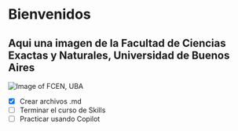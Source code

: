 # Bienvenidos #

## Aqui una imagen de la Facultad de Ciencias Exactas y Naturales, Universidad de Buenos Aires ##

![Image of FCEN, UBA](https://campus.exactas.uba.ar/theme/aardvark/pix/campus.jpg)


- [x] Crear archivos .md
- [ ] Terminar el curso de Skills
- [ ] Practicar usando Copilot
